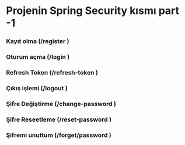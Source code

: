# Projenin Spring Security kısmı part -1

### Kayıt olma (/register )
### Oturum açma (/login )
### Refresh Token (/refresh-token )
### Çıkış işlemi (/logout )
### Şifre Değiştirme (/change-password )
### Şifre Reseetleme (/reset-password )
### Şifremi unuttum (/forget/password )

